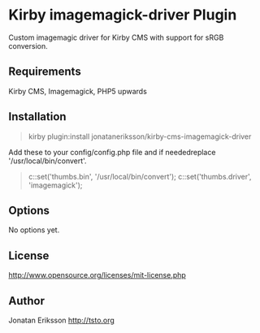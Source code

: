 # Kirby imagemagick-driver Plugin

Custom imagemagic driver for Kirby CMS with support for sRGB conversion.

## Requirements

Kirby CMS, Imagemagick, PHP5 upwards

## Installation

> kirby plugin:install jonataneriksson/kirby-cms-imagemagick-driver

Add these to your config/config.php file and if neededreplace '/usr/local/bin/convert'.
> c::set('thumbs.bin', '/usr/local/bin/convert');
> c::set('thumbs.driver', 'imagemagick');

## Options

No options yet.

## License

<http://www.opensource.org/licenses/mit-license.php>

## Author

Jonatan Eriksson  <http://tsto.org>
